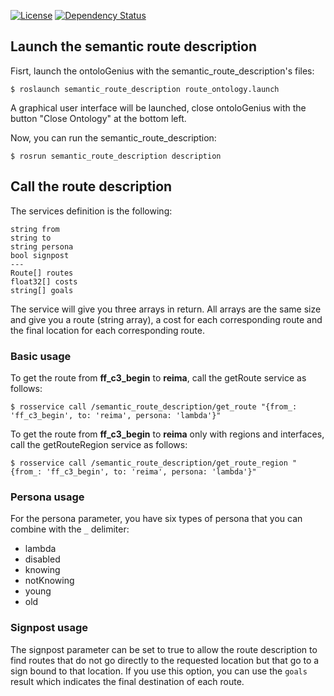  [![License][License-Image]][License-Url]
 [![Dependency Status][Dependency-Image]][Dependency-Url]


## Launch the semantic route description

Fisrt, launch the ontoloGenius with the semantic_route_description's files:
```
$ roslaunch semantic_route_description route_ontology.launch
```
A graphical user interface will be launched, close ontoloGenius with the button "Close Ontology" at the bottom left.

Now, you can run the semantic_route_description:
```
$ rosrun semantic_route_description description
```

## Call the route description

The services definition is the following:
```
string from
string to
string persona
bool signpost
---
Route[] routes
float32[] costs
string[] goals
```

The service will give you three arrays in return. All arrays are the same size and give you a route (string array), a cost for each corresponding route and the final location for each corresponding route.

### Basic usage

To get the route from **ff_c3_begin** to **reima**, call the getRoute service as follows:
```
$ rosservice call /semantic_route_description/get_route "{from_: 'ff_c3_begin', to: 'reima', persona: 'lambda'}"
```

To get the route from **ff_c3_begin** to **reima** only with regions and interfaces, call the getRouteRegion service as follows:
```
$ rosservice call /semantic_route_description/get_route_region "{from_: 'ff_c3_begin', to: 'reima', persona: 'lambda'}"
```

### Persona usage

For the persona parameter, you have six types of persona that you can combine with the `_` delimiter:
 - lambda
 - disabled
 - knowing
 - notKnowing
 - young
 - old

### Signpost usage

The signpost parameter can be set to true to allow the route description to find routes that do not go directly to the requested location but that go to a sign bound to that location.
If you use this option, you can use the `goals` result which indicates the final destination of each route.


[License-Url]: https://opensource.org/licenses/Apache-2.0
[License-Image]: https://img.shields.io/badge/License-Apache%202.0-blue.svg
[Dependency-Image]: https://img.shields.io/badge/dependencies-ontoloGenius-1eb0fc.svg
[Dependency-Url]: https://github.com/sarthou/ontologenius
